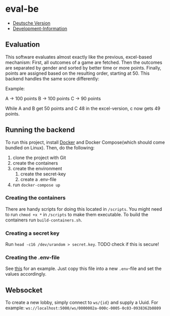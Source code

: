 # eval-be

- [Deutsche Version](./docs/readme-deutsch.md)
- [Development-Information](./docs/development.md)

## Evaluation

This software evaluates almost exactly like the previous, excel-based mechanism:
First, all outcomes of a game are fetched. Then the outcomes are separated by gender and sorted by better time or more points. Finally, points are assigned based on the resulting order, starting at 50. This backend handles the same score differently:

Example:

A -> 100 points
B -> 100 points
C -> 90 points

While A and B get 50 points and C 48 in the excel-version, c now gets 49 points.

## Running the backend

To run this project, install [Docker](https://docker.com) and Docker Compose(which should come bundled on Linux).
Then, do the following:

1. clone the project with Git
2. create the containers
3. create the environment
   1. create the secret-key
   2. create a .env-file
4. run `docker-compose up`

### Creating the containers

There are handy scripts for doing this located in `/scripts`. You might need to run `chmod +x *` in `/scripts` to make them executable.
To build the containers run `build-containers.sh`.

### Creating a secret key

Run `head -c16 /dev/urandom > secret.key`. TODO check if this is secure!

### Creating the .env-file

See [this](./be/.env-example) for an example. Just copy this file into a new `.env`-file and set the values accordingly.

## Websocket

To create a new lobby, simply connect to `ws/{id}` and supply a Uuid.
For example: `ws://localhost:5000/ws/0000002a-000c-0005-0c03-0938362b0809`